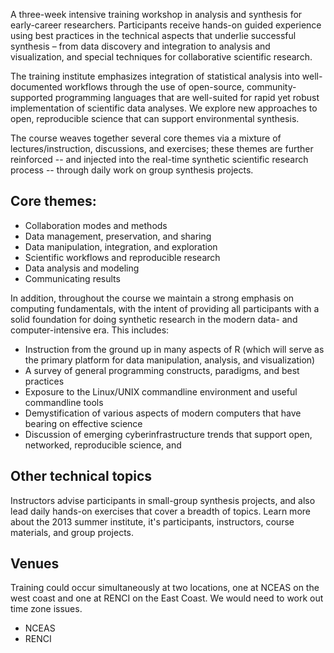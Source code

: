 A three-week intensive training workshop in analysis and synthesis for early-career researchers. Participants receive hands-on guided experience using best practices in the technical aspects that underlie successful synthesis – from data discovery and integration to analysis and visualization, and special techniques for collaborative scientific research.

The training institute emphasizes integration of statistical analysis into well-documented workflows through the use of open-source, community-supported programming languages that are well-suited for rapid yet robust implementation of scientific data analyses. We explore new approaches to open, reproducible science that can support environmental synthesis.

The course weaves together several core themes via a mixture of lectures/instruction, discussions, and exercises; these themes are further reinforced -- and injected into the real-time synthetic scientific research process -- through daily work on group synthesis projects.

## Core themes: 

* Collaboration modes and methods
* Data management, preservation, and sharing
* Data manipulation, integration, and exploration
* Scientific workflows and reproducible research
* Data analysis and modeling
* Communicating results

In addition, throughout the course we maintain a strong emphasis on computing fundamentals, with the intent of providing all participants with a solid foundation for doing synthetic research in the modern data- and computer-intensive era. This includes:

* Instruction from the ground up in many aspects of R (which will serve as the primary platform for data manipulation, analysis, and visualization)
* A survey of general programming constructs, paradigms, and best practices
* Exposure to the Linux/UNIX commandline environment and useful commandline tools
* Demystification of various aspects of modern computers that have bearing on effective science
* Discussion of emerging cyberinfrastructure trends that support open, networked, reproducible science, and

## Other technical topics
Instructors advise participants in small-group synthesis projects, and also lead daily hands-on exercises that cover a breadth of topics.   Learn more about the 2013 summer institute, it's participants, instructors,  course materials, and group projects.

## Venues
Training could occur simultaneously at two locations, one at NCEAS on the west coast and one at RENCI on the East Coast. We would need to work out time zone issues.  

* NCEAS
* RENCI